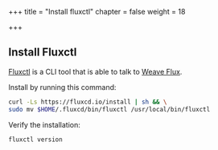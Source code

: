 +++
title = "Install fluxctl"
chapter = false
weight = 18

+++

## Install Fluxctl

[Fluxctl](https://docs.fluxcd.io/en/1.17.1/references/fluxctl.html) is a CLI tool that is able to talk to [Weave Flux](https://github.com/fluxcd/flux).

Install by running this command:

```sh
curl -Ls https://fluxcd.io/install | sh && \
sudo mv $HOME/.fluxcd/bin/fluxctl /usr/local/bin/fluxctl
```

Verify the installation:

```sh
fluxctl version
```
